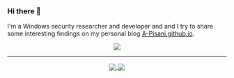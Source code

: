### Hi there 👋

I'm a Windows security researcher and developer and and I try to share some interesting findings on my personal blog [A-Pisani.github.io](https://A-Pisani.github.io).

<p align="center">
    <a href="https://github.com/A-Pisani"><img src="https://img.shields.io/github/followers/A-Pisani?style=for-the-badge&logo=github&logoColor=ffffff&labelColor=1a1a1a&color=802000"></a>
</p>

---

<p align="center">

<a href="https://github.com/A-Pisani/A-Pisani">
  <img align="center" src="https://github-readme-stats.vercel.app/api?username=A-Pisani&include_all_commits=true&custom_title=A-Pisani's+GitHub+Stats&hide=contribs&show_icons=true&line_height=32&count_private=true&title_color=ffffff&text_color=c9cacc&icon_color=b32d00&bg_color=1a1a1a" />
</a>

<a href="https://github.com/A-Pisani/A-Pisani">
  <img align="center" src="https://github-readme-stats.vercel.app/api/top-langs/?username=A-Pisani&hide_title=false&exclude_repo=A-Pisani.github.io&langs_count=3&layout=default&hide_border=false&bg_color=1a1a1a&text_color=c9cacc&title_color=ffffff" />
</a>

</p>
